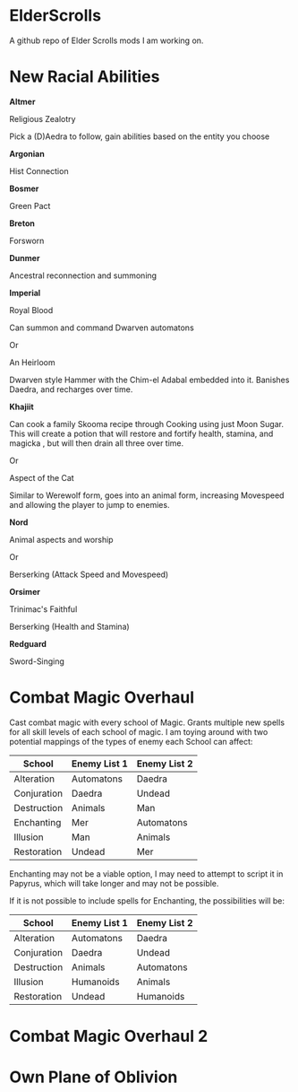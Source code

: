 # ElderScrolls
A github repo of Elder Scrolls mods I am working on.

# New Racial Abilities
**Altmer**

Religious Zealotry

Pick a (D)Aedra to follow, gain abilities based on the entity you choose

**Argonian**

Hist Connection



**Bosmer**

Green Pact



**Breton**

Forsworn



**Dunmer**

Ancestral reconnection and summoning



**Imperial**

Royal Blood

Can summon and command Dwarven automatons

  Or

An Heirloom

Dwarven style Hammer with the Chim-el Adabal embedded into it. Banishes Daedra, and recharges over time.



**Khajiit**

Can cook a family Skooma recipe through Cooking using just Moon Sugar. This will create a potion that will restore and fortify health, stamina, and magicka , but will then drain all three over time.

  Or

Aspect of the Cat

Similar to Werewolf form, goes into an animal form, increasing Movespeed and allowing the player to jump to enemies.



**Nord**

Animal aspects and worship

  Or

Berserking (Attack Speed and Movespeed)



**Orsimer**

Trinimac's Faithful

Berserking (Health and Stamina)



**Redguard**

Sword-Singing
 


# Combat Magic Overhaul
Cast combat magic with every school of Magic. Grants multiple new spells for all skill levels of each school of magic. I am toying around with two potential mappings of the types of enemy each School can affect:

|School|Enemy List 1|Enemy List 2|
|------|------------|------------|
|Alteration|Automatons|Daedra|
|Conjuration|Daedra|Undead|
|Destruction|Animals|Man|
|Enchanting|Mer|Automatons|
|Illusion|Man|Animals|
|Restoration|Undead|Mer|

Enchanting may not be a viable option, I may need to attempt to script it in Papyrus, which will take longer and may not be possible.

If it is not possible to include spells for Enchanting, the possibilities will be:

|School|Enemy List 1|Enemy List 2|
|------|------------|------------|
|Alteration|Automatons|Daedra|
|Conjuration|Daedra|Undead|
|Destruction|Animals|Automatons|
|Illusion|Humanoids|Animals|
|Restoration|Undead|Humanoids|

# Combat Magic Overhaul 2


# Own Plane of Oblivion
 
 

